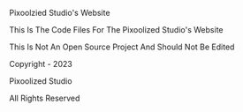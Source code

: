 ﻿Pixoolzied Studio's Website

This Is The Code Files For The Pixoolized Studio's Website

This Is Not An Open Source Project And Should Not Be Edited

Copyright - 2023

Pixoolized Studio

All Rights Reserved
